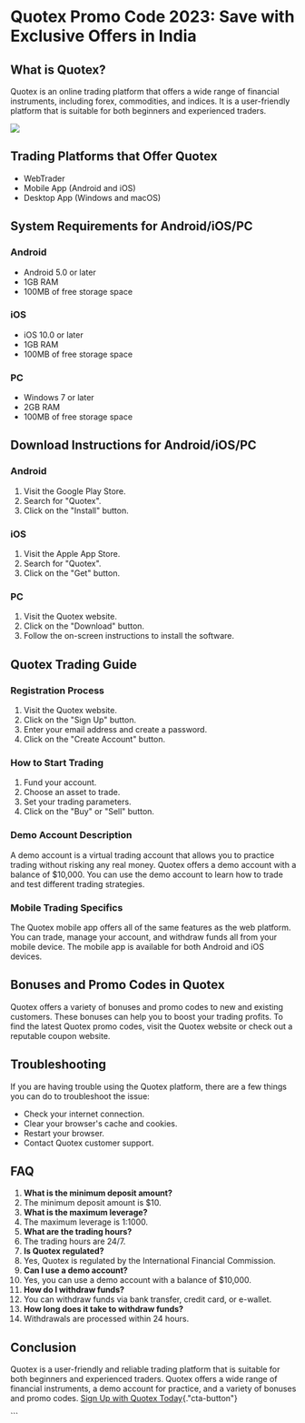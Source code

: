 # Quotex Promo Code 2023: Save with Exclusive Offers in India

## What is Quotex?

Quotex is an online trading platform that offers a wide range of
financial instruments, including forex, commodities, and indices. It is
a user-friendly platform that is suitable for both beginners and
experienced traders.

[![](https://static.quotex.io/files/4_en/300_250.jpg)](https://traff.sbs/brokerqxlid)

## Trading Platforms that Offer Quotex

-   WebTrader
-   Mobile App (Android and iOS)
-   Desktop App (Windows and macOS)

## System Requirements for Android/iOS/PC

### Android

-   Android 5.0 or later
-   1GB RAM
-   100MB of free storage space

### iOS

-   iOS 10.0 or later
-   1GB RAM
-   100MB of free storage space

### PC

-   Windows 7 or later
-   2GB RAM
-   100MB of free storage space

## Download Instructions for Android/iOS/PC

### Android

1.  Visit the Google Play Store.
2.  Search for "Quotex".
3.  Click on the "Install" button.

### iOS

1.  Visit the Apple App Store.
2.  Search for "Quotex".
3.  Click on the "Get" button.

### PC

1.  Visit the Quotex website.
2.  Click on the "Download" button.
3.  Follow the on-screen instructions to install the software.

## Quotex Trading Guide

### Registration Process

1.  Visit the Quotex website.
2.  Click on the "Sign Up" button.
3.  Enter your email address and create a password.
4.  Click on the "Create Account" button.

### How to Start Trading

1.  Fund your account.
2.  Choose an asset to trade.
3.  Set your trading parameters.
4.  Click on the "Buy" or "Sell" button.

### Demo Account Description

A demo account is a virtual trading account that allows you to practice
trading without risking any real money. Quotex offers a demo account
with a balance of \$10,000. You can use the demo account to learn how to
trade and test different trading strategies.

### Mobile Trading Specifics

The Quotex mobile app offers all of the same features as the web
platform. You can trade, manage your account, and withdraw funds all
from your mobile device. The mobile app is available for both Android
and iOS devices.

## Bonuses and Promo Codes in Quotex

Quotex offers a variety of bonuses and promo codes to new and existing
customers. These bonuses can help you to boost your trading profits. To
find the latest Quotex promo codes, visit the Quotex website or check
out a reputable coupon website.

## Troubleshooting

If you are having trouble using the Quotex platform, there are a few
things you can do to troubleshoot the issue:

-   Check your internet connection.
-   Clear your browser\'s cache and cookies.
-   Restart your browser.
-   Contact Quotex customer support.

## FAQ

1.  **What is the minimum deposit amount?**
2.  The minimum deposit amount is \$10.
3.  **What is the maximum leverage?**
4.  The maximum leverage is 1:1000.
5.  **What are the trading hours?**
6.  The trading hours are 24/7.
7.  **Is Quotex regulated?**
8.  Yes, Quotex is regulated by the International Financial Commission.
9.  **Can I use a demo account?**
10. Yes, you can use a demo account with a balance of \$10,000.
11. **How do I withdraw funds?**
12. You can withdraw funds via bank transfer, credit card, or e-wallet.
13. **How long does it take to withdraw funds?**
14. Withdrawals are processed within 24 hours.

## Conclusion

Quotex is a user-friendly and reliable trading platform that is suitable
for both beginners and experienced traders. Quotex offers a wide range
of financial instruments, a demo account for practice, and a variety of
bonuses and promo codes. [Sign Up with Quotex
Today](\%22https://traff.sbs/brokerqxsignup\%22){."cta-button"}

\`\`\`

